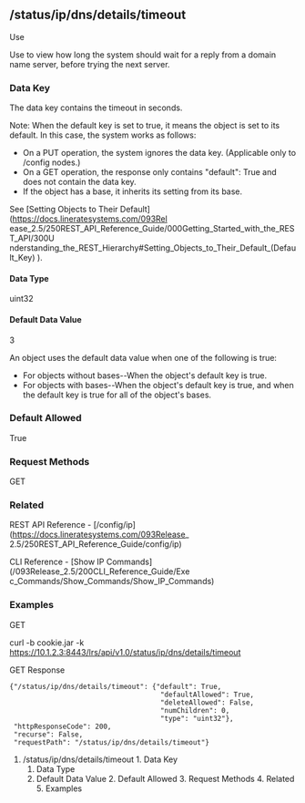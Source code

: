 ## /status/ip/dns/details/timeout

Use

Use to view how long the system should wait for a reply from a domain name
server, before trying the next server.

### Data Key

The data key contains the timeout in seconds.

Note: When the default key is set to true, it means the object is set to its
default. In this case, the system works as follows:

  * On a PUT operation, the system ignores the data key. (Applicable only to /config nodes.)
  * On a GET operation, the response only contains "default": True and does not contain the data key.
  * If the object has a base, it inherits its setting from its base.

See [Setting Objects to Their Default](https://docs.lineratesystems.com/093Rel
ease_2.5/250REST_API_Reference_Guide/000Getting_Started_with_the_REST_API/300U
nderstanding_the_REST_Hierarchy#Setting_Objects_to_Their_Default_(Default_Key)
).

#### Data Type

uint32

#### Default Data Value

3

An object uses the default data value when one of the following is true:

  * For objects without bases--When the object's default key is true.
  * For objects with bases--When the object's default key is true, and when the default key is true for all of the object's bases.

### Default Allowed

True

### Request Methods

GET

### Related

REST API Reference - [/config/ip](https://docs.lineratesystems.com/093Release_
2.5/250REST_API_Reference_Guide/config/ip)

CLI Reference -  [Show IP Commands](/093Release_2.5/200CLI_Reference_Guide/Exe
c_Commands/Show_Commands/Show_IP_Commands)

### Examples

GET

curl -b cookie.jar -k
https://10.1.2.3:8443/lrs/api/v1.0/status/ip/dns/details/timeout

GET Response

    
    
    {"/status/ip/dns/details/timeout": {"default": True,
                                         "defaultAllowed": True,
                                         "deleteAllowed": False,
                                         "numChildren": 0,
                                         "type": "uint32"},
     "httpResponseCode": 200,
     "recurse": False,
     "requestPath": "/status/ip/dns/details/timeout"}
    

  1. /status/ip/dns/details/timeout
    1. Data Key
      1. Data Type
      2. Default Data Value
    2. Default Allowed
    3. Request Methods
    4. Related
    5. Examples

